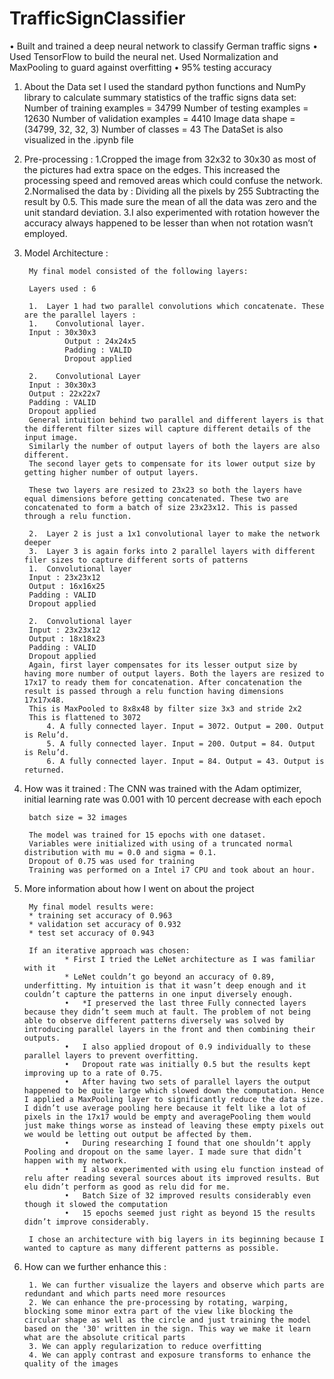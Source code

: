# TrafficSignClassifier
• Built and trained a deep neural network to classify German traffic signs • Used TensorFlow to build the neural net. Used Normalization and MaxPooling to guard against overfitting • 95% testing accuracy

1. About the Data set
	I used the standard python functions and NumPy library to calculate summary statistics of the traffic signs data set:
	Number of training examples = 34799
	Number of testing examples = 12630
	Number of validation examples = 4410
	Image data shape = (34799, 32, 32, 3)
	Number of classes = 43
	The DataSet is also visualized in the .ipynb file

2. Pre-processing : 
                1.Cropped the image from 32x32 to 30x30 as most of the pictures had extra space on the edges. This increased the processing speed and removed areas which could confuse the network.
                2.Normalised the data by : Dividing all the pixels by 255
                Subtracting the result by 0.5. This made sure the mean of all the data was zero and the unit standard deviation.
                3.I also experimented with rotation however the accuracy always happened to be lesser than when not rotation wasn’t employed. 

3. Model Architecture : 

        My final model consisted of the following layers:

        Layers used : 6

        1.	Layer 1 had two parallel convolutions which concatenate. These are the parallel layers :
        1.	  Convolutional layer. 
        Input : 30x30x3
                Output : 24x24x5
                Padding : VALID
                Dropout applied

        2.	  Convolutional Layer
        Input : 30x30x3
        Output : 22x22x7
        Padding : VALID
        Dropout applied
        General intuition behind two parallel and different layers is that the different filter sizes will capture different details of the input image.
        Similarly the number of output layers of both the layers are also different.
        The second layer gets to compensate for its lower output size by getting higher number of output layers.

        These two layers are resized to 23x23 so both the layers have equal dimensions before getting concatenated. These two are concatenated to form a batch of size 23x23x12. This is passed through a relu function.

        2.	Layer 2 is just a 1x1 convolutional layer to make the network deeper
        3.	Layer 3 is again forks into 2 parallel layers with different filer sizes to capture different sorts of patterns
        1.	Convolutional layer
        Input : 23x23x12
        Output : 16x16x25
        Padding : VALID
        Dropout applied

        2.	Convolutional layer
        Input : 23x23x12
        Output : 18x18x23
        Padding : VALID
        Dropout applied
        Again, first layer compensates for its lesser output size by having more number of output layers. Both the layers are resized to 17x17 to ready them for concatenation. After concatenation the result is passed through a relu function having dimensions 17x17x48.
        This is MaxPooled to 8x8x48 by filter size 3x3 and stride 2x2
        This is flattened to 3072
            4. A fully connected layer. Input = 3072. Output = 200. Output is Relu’d.
            5. A fully connected layer. Input = 200. Output = 84. Output is Relu’d.
            6. A fully connected layer. Input = 84. Output = 43. Output is returned.
            
3. How was it trained : 
        The CNN was trained with the Adam optimizer, initial learning rate was 0.001 with 10 percent decrease with each epoch

        batch size = 32 images

        The model was trained for 15 epochs with one dataset.
        Variables were initialized with using of a truncated normal distribution with mu = 0.0 and sigma = 0.1. 
        Dropout of 0.75 was used for training
        Training was performed on a Intel i7 CPU and took about an hour.

4. More information about how I went on about the project

        My final model results were:
        * training set accuracy of 0.963
        * validation set accuracy of 0.932
        * test set accuracy of 0.943

        If an iterative approach was chosen:
                * First I tried the LeNet architecture as I was familiar with it
                * LeNet couldn’t go beyond an accuracy of 0.89, underfitting. My intuition is that it wasn’t deep enough and it couldn’t capture the patterns in one input diversely enough.
                •	*I preserved the last three Fully connected layers because they didn’t seem much at fault. The problem of not being able to observe different patterns diversely was solved by introducing parallel layers in the front and then combining their outputs.
                •	I also applied dropout of 0.9 individually to these parallel layers to prevent overfitting.
                •	Dropout rate was initially 0.5 but the results kept improving up to a rate of 0.75.
                •	After having two sets of parallel layers the output happened to be quite large which slowed down the computation. Hence I applied a MaxPooling layer to significantly reduce the data size. I didn’t use average pooling here because it felt like a lot of pixels in the 17x17 would be empty and averagePooling them would just make things worse as instead of leaving these empty pixels out we would be letting out output be affected by them. 
                •	During researching I found that one shouldn’t apply Pooling and dropout on the same layer. I made sure that didn’t happen with my network.
                •	I also experimented with using elu function instead of relu after reading several sources about its improved results. But elu didn’t perform as good as relu did for me.
                •	Batch Size of 32 improved results considerably even though it slowed the computation
                •	15 epochs seemed just right as beyond 15 the results didn’t improve considerably.

        I chose an architecture with big layers in its beginning because I wanted to capture as many different patterns as possible.

5. How can we further enhance this : 

        1. We can further visualize the layers and observe which parts are redundant and which parts need more resources
        2. We can enhance the pre-processing by rotating, warping, blocking some minor extra part of the view like blocking the circular shape as well as the circle and just training the model based on the '30' written in the sign. This way we make it learn what are the absolute critical parts
        3. We can apply regularization to reduce overfitting
        4. We can apply contrast and exposure transforms to enhance the quality of the images
        
